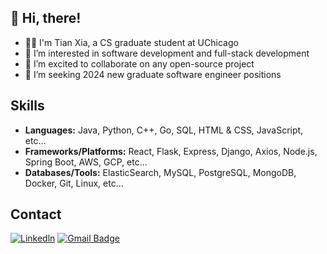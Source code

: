 ## 👋 Hi, there!
- 👨‍💻 I'm Tian Xia, a CS graduate student at UChicago
- 👀 I’m interested in software development and full-stack development 
- 💞️ I’m excited to collaborate on any open-source project
- 🔭 I’m seeking 2024 new graduate software engineer positions

## Skills
- **Languages:** Java, Python, C++, Go, SQL, HTML & CSS, JavaScript, etc...
- **Frameworks/Platforms:** React, Flask, Express, Django, Axios, Node.js, Spring Boot, AWS, GCP, etc...
- **Databases/Tools:** ElasticSearch, MySQL, PostgreSQL, MongoDB, Docker, Git, Linux, etc...

## Contact
[![Linkedln](https://img.shields.io/badge/LinkedIn-0077B5?style=flat-square&logo=linkedin&logoColor=white)](https://www.linkedin.com/in/tian-xia-allen1226/)
[![Gmail Badge](https://img.shields.io/badge/-Gmail-c14438?style=flat-square&logo=Gmail&logoColor=white&link=mailto:mixdeers@gmail.com)](mailto:xiat1226@gmail.com)


